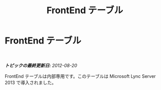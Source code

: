 ﻿---
title: FrontEnd テーブル
TOCTitle: FrontEnd テーブル
ms:assetid: 8207af80-41fa-4bec-9523-b0332e8231d9
ms:mtpsurl: https://technet.microsoft.com/ja-jp/library/JJ205046(v=OCS.15)
ms:contentKeyID: 48272722
ms.date: 05/19/2016
mtps_version: v=OCS.15
ms.translationtype: HT
---

# FrontEnd テーブル

 

_**トピックの最終更新日:** 2012-08-20_

FrontEnd テーブルは内部専用です。このテーブルは Microsoft Lync Server 2013 で導入されました。

